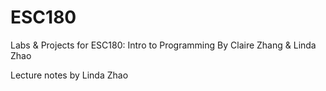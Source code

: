 # ESC180
 Labs & Projects for ESC180: Intro to Programming
 By Claire Zhang & Linda Zhao

 Lecture notes by Linda Zhao
